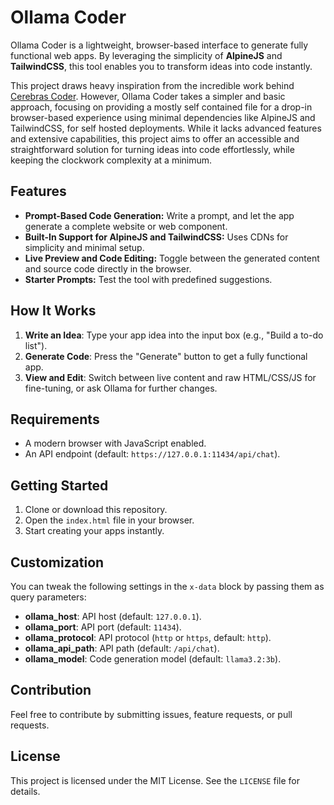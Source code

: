 # Ollama Coder

Ollama Coder is a lightweight, browser-based interface to generate fully functional web apps. By leveraging the simplicity of **AlpineJS** and **TailwindCSS**, this tool enables you to transform ideas into code instantly.

This project draws heavy inspiration from the incredible work behind [Cerebras Coder](https://cerebrascoder.com/). However, Ollama Coder takes a simpler and basic approach, focusing on providing a mostly self contained file for a drop-in browser-based experience using minimal dependencies like AlpineJS and TailwindCSS, for self hosted deployments. While it lacks advanced features and extensive capabilities, this project aims to offer an accessible and straightforward solution for turning ideas into code effortlessly, while keeping the clockwork complexity at a minimum.

## Features

- **Prompt-Based Code Generation:** Write a prompt, and let the app generate a complete website or web component.
- **Built-In Support for AlpineJS and TailwindCSS:** Uses CDNs for simplicity and minimal setup.
- **Live Preview and Code Editing:** Toggle between the generated content and source code directly in the browser.
- **Starter Prompts:** Test the tool with predefined suggestions.

## How It Works

1. **Write an Idea**: Type your app idea into the input box (e.g., "Build a to-do list").
2. **Generate Code**: Press the "Generate" button to get a fully functional app.
3. **View and Edit**: Switch between live content and raw HTML/CSS/JS for fine-tuning, or ask Ollama for further changes.


## Requirements

- A modern browser with JavaScript enabled.
- An API endpoint (default: `https://127.0.0.1:11434/api/chat`).

## Getting Started

1. Clone or download this repository.
2. Open the `index.html` file in your browser.
3. Start creating your apps instantly.

## Customization

You can tweak the following settings in the `x-data` block by passing them as query parameters:
- **ollama_host**: API host (default: `127.0.0.1`).
- **ollama_port**: API port (default: `11434`).
- **ollama_protocol**: API protocol (`http` or `https`, default: `http`).
- **ollama_api_path**: API path (default: `/api/chat`).
- **ollama_model**: Code generation model (default: `llama3.2:3b`).

## Contribution

Feel free to contribute by submitting issues, feature requests, or pull requests.

## License

This project is licensed under the MIT License. See the `LICENSE` file for details.